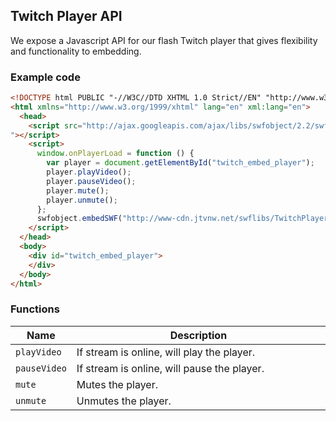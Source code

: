 ## Twitch Player API

We expose a Javascript API for our flash Twitch player that gives flexibility and functionality to embedding.

### Example code

```html
<!DOCTYPE html PUBLIC "-//W3C//DTD XHTML 1.0 Strict//EN" "http://www.w3.org/TR/xhtml1/DTD/xhtml1-strict.dtd">
<html xmlns="http://www.w3.org/1999/xhtml" lang="en" xml:lang="en">
  <head>
    <script src="http://ajax.googleapis.com/ajax/libs/swfobject/2.2/swfobject.js
"></script>
    <script>
      window.onPlayerLoad = function () {
        var player = document.getElementById("twitch_embed_player");
        player.playVideo();
        player.pauseVideo();
        player.mute();
        player.unmute();
      };
      swfobject.embedSWF("http://www-cdn.jtvnw.net/swflibs/TwitchPlayer.swf", "twitch_embed_player", "100%", "100%", "11", null, {"loadCallback":"onPlayerLoad","hostname":"www.twitch.tv","publisherGuard":null,"hide_chat":"true","publisherTimezoneOffset":-240,"channel":"chaoxlol","auto_play":"true"}, {"allowScriptAccess":"always","allowNetworking":"all","wmode":"opaque","allowFullScreen":"true"});
    </script>
  </head>
  <body>
    <div id="twitch_embed_player">
    </div>
  </body>
</html>
```

### Functions

<table>
    <thead>
        <tr>
            <th>Name</th>
            <th width=100%>Description</th>
        </tr>
    </thead>
    <tbody>
        <tr>
            <td><code>playVideo</code></td>
            <td>If stream is online, will play the player.</td>
        </tr>
        <tr>
            <td><code>pauseVideo</code></td>
            <td>If stream is online, will pause the player.</td>
        </tr>
        <tr>
            <td><code>mute</code></td>
            <td>Mutes the player.</td>
        </tr>
        <tr>
            <td><code>unmute</code></td>
            <td>Unmutes the player.</td>
        </tr>
    </tbody>
</table>

